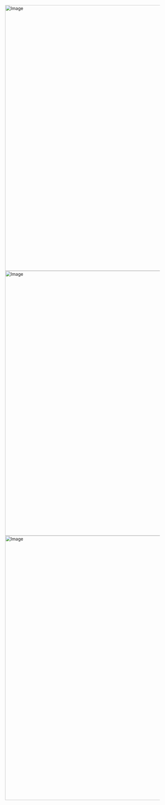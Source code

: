 <img width="1915" height="862" alt="Image" src="https://github.com/user-attachments/assets/d0936a8f-29fc-418e-ae4f-4077c9f5b997" />
<img width="1918" height="859" alt="Image" src="https://github.com/user-attachments/assets/2fc3f87c-1634-4287-8932-e2d674628e8e" />
<img width="1908" height="858" alt="Image" src="https://github.com/user-attachments/assets/9bb9ae12-55d9-4b05-9e7c-30a66d421a5f" />
